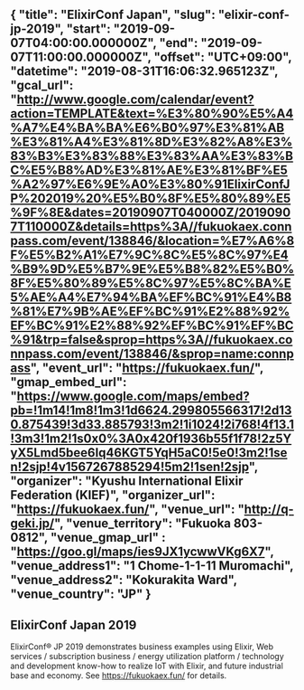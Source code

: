 {
  "title": "ElixirConf Japan",
  "slug": "elixir-conf-jp-2019",
  "start": "2019-09-07T04:00:00.000000Z",
  "end": "2019-09-07T11:00:00.000000Z",
  "offset": "UTC+09:00",
  "datetime": "2019-08-31T16:06:32.965123Z",
  "gcal_url": "http://www.google.com/calendar/event?action=TEMPLATE&text=%E3%80%90%E5%A4%A7%E4%BA%BA%E6%B0%97%E3%81%AB%E3%81%A4%E3%81%8D%E3%82%A8%E3%83%B3%E3%83%88%E3%83%AA%E3%83%BC%E5%B8%AD%E3%81%AE%E3%81%BF%E5%A2%97%E6%9E%A0%E3%80%91ElixirConfJP%202019%20%E5%B0%8F%E5%80%89%E5%9F%8E&dates=20190907T040000Z/20190907T110000Z&details=https%3A//fukuokaex.connpass.com/event/138846/&location=%E7%A6%8F%E5%B2%A1%E7%9C%8C%E5%8C%97%E4%B9%9D%E5%B7%9E%E5%B8%82%E5%B0%8F%E5%80%89%E5%8C%97%E5%8C%BA%E5%AE%A4%E7%94%BA%EF%BC%91%E4%B8%81%E7%9B%AE%EF%BC%91%E2%88%92%EF%BC%91%E2%88%92%EF%BC%91%EF%BC%91&trp=false&sprop=https%3A//fukuokaex.connpass.com/event/138846/&sprop=name:connpass",
  "event_url": "https://fukuokaex.fun/",
  "gmap_embed_url": "https://www.google.com/maps/embed?pb=!1m14!1m8!1m3!1d6624.299805566317!2d130.875439!3d33.885793!3m2!1i1024!2i768!4f13.1!3m3!1m2!1s0x0%3A0x420f1936b55f1f78!2z5YyX5Lmd5bee6Iq46KGT5YqH5aC0!5e0!3m2!1sen!2sjp!4v1567267885294!5m2!1sen!2sjp",
  "organizer": "Kyushu International Elixir Federation (KIEF)",
  "organizer_url": "https://fukuokaex.fun/",
  "venue_url": "http://q-geki.jp/",
  "venue_territory": "Fukuoka 803-0812",
  "venue_gmap_url" : "https://goo.gl/maps/ies9JX1ycwwVKg6X7", 
  "venue_address1": "1 Chome-1-1-11 Muromachi",
  "venue_address2": "Kokurakita Ward",
  "venue_country":  "JP"
}
---
ElixirConf Japan 2019
---
ElixirConf® JP 2019 demonstrates business examples using Elixir, Web services / subscription business / energy utilization platform / technology and development know-how to realize IoT with Elixir, and future industrial base and economy. See https://fukuokaex.fun/ for details.
